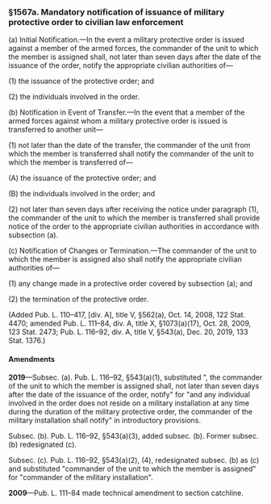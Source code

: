 ### §1567a. Mandatory notification of issuance of military protective order to civilian law enforcement ###

(a) Initial Notification.—In the event a military protective order is issued against a member of the armed forces, the commander of the unit to which the member is assigned shall, not later than seven days after the date of the issuance of the order, notify the appropriate civilian authorities of—

(1) the issuance of the protective order; and

(2) the individuals involved in the order.

(b) Notification in Event of Transfer.—In the event that a member of the armed forces against whom a military protective order is issued is transferred to another unit—

(1) not later than the date of the transfer, the commander of the unit from which the member is transferred shall notify the commander of the unit to which the member is transferred of—

(A) the issuance of the protective order; and

(B) the individuals involved in the order; and

(2) not later than seven days after receiving the notice under paragraph (1), the commander of the unit to which the member is transferred shall provide notice of the order to the appropriate civilian authorities in accordance with subsection (a).

(c) Notification of Changes or Termination.—The commander of the unit to which the member is assigned also shall notify the appropriate civilian authorities of—

(1) any change made in a protective order covered by subsection (a); and

(2) the termination of the protective order.

(Added Pub. L. 110–417, [div. A], title V, §562(a), Oct. 14, 2008, 122 Stat. 4470; amended Pub. L. 111–84, div. A, title X, §1073(a)(17), Oct. 28, 2009, 123 Stat. 2473; Pub. L. 116–92, div. A, title V, §543(a), Dec. 20, 2019, 133 Stat. 1376.)

#### Amendments ####

**2019**—Subsec. (a). Pub. L. 116–92, §543(a)(1), substituted ", the commander of the unit to which the member is assigned shall, not later than seven days after the date of the issuance of the order, notify" for "and any individual involved in the order does not reside on a military installation at any time during the duration of the military protective order, the commander of the military installation shall notify" in introductory provisions.

Subsec. (b). Pub. L. 116–92, §543(a)(3), added subsec. (b). Former subsec. (b) redesignated (c).

Subsec. (c). Pub. L. 116–92, §543(a)(2), (4), redesignated subsec. (b) as (c) and substituted "commander of the unit to which the member is assigned" for "commander of the military installation".

**2009**—Pub. L. 111–84 made technical amendment to section catchline.
